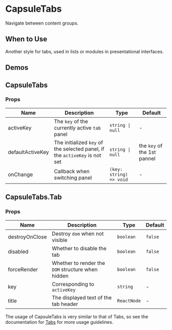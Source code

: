 # CapsuleTabs

Navigate between content groups.

## When to Use

Another style for tabs, used in lists or modules in presentational interfaces.

## Demos

<code src="./demos/demo1.tsx"></code>

## CapsuleTabs

### Props

| Name | Description | Type | Default |
| --- | --- | --- | --- |
| activeKey | The `key` of the currently active `tab` panel | `string \| null` | - |
| defaultActiveKey | The initialized `key` of the selected panel, if the `activeKey` is not set | `string \| null` | the `key` of the 1st pannel |
| onChange | Callback when switching panel | `(key: string) => void` | - |

## CapsuleTabs.Tab

### Props

| Name | Description | Type | Default |
| --- | --- | --- | --- |
| destroyOnClose | Destroy `dom` when not visible | `boolean` | `false` |
| disabled | Whether to disable the tab | `boolean` | `false` |
| forceRender | Whether to render the `DOM` structure when hidden | `boolean` | `false` |
| key | Corresponding to `activeKey` | `string` | - |
| title | The displayed text of the tab header | `ReactNode` | - |

The usage of CapsuleTabs is very similar to that of Tabs, so see the documentation for [Tabs](/components/tabs) for more usage guidelines.

